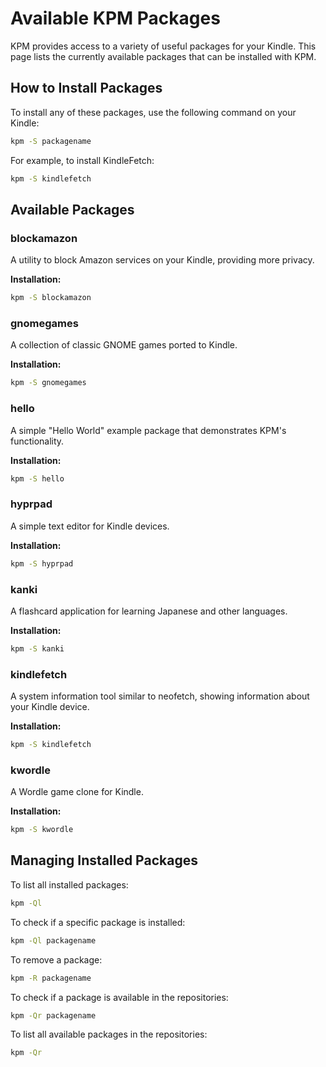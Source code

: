 # Available KPM Packages

KPM provides access to a variety of useful packages for your Kindle. This page lists the currently available packages that can be installed with KPM.

## How to Install Packages

To install any of these packages, use the following command on your Kindle:

```bash
kpm -S packagename
```

For example, to install KindleFetch:

```bash
kpm -S kindlefetch
```

## Available Packages

### blockamazon
A utility to block Amazon services on your Kindle, providing more privacy.

**Installation:**
```bash
kpm -S blockamazon
```

### gnomegames
A collection of classic GNOME games ported to Kindle.

**Installation:**
```bash
kpm -S gnomegames
```

### hello
A simple "Hello World" example package that demonstrates KPM's functionality.

**Installation:**
```bash
kpm -S hello
```

### hyprpad
A simple text editor for Kindle devices.

**Installation:**
```bash
kpm -S hyprpad
```

### kanki
A flashcard application for learning Japanese and other languages.

**Installation:**
```bash
kpm -S kanki
```

### kindlefetch
A system information tool similar to neofetch, showing information about your Kindle device.

**Installation:**
```bash
kpm -S kindlefetch
```

### kwordle
A Wordle game clone for Kindle.

**Installation:**
```bash
kpm -S kwordle
```

## Managing Installed Packages

To list all installed packages:
```bash
kpm -Ql
```

To check if a specific package is installed:
```bash
kpm -Ql packagename
```

To remove a package:
```bash
kpm -R packagename
```

To check if a package is available in the repositories:
```bash
kpm -Qr packagename
```

To list all available packages in the repositories:
```bash
kpm -Qr
```
